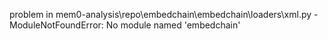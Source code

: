 problem in mem0-analysis\repo\embedchain\embedchain\loaders\xml.py - ModuleNotFoundError: No module named 'embedchain'
